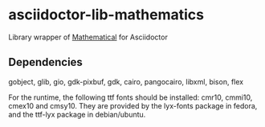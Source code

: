 # asciidoctor-lib-mathematics
Library wrapper of [Mathematical](https://github.com/gjtorikian/mathematical) for Asciidoctor

## Dependencies
gobject, glib, gio, gdk-pixbuf, gdk, cairo, pangocairo, libxml, bison, flex

For the runtime, the following ttf fonts should be installed: cmr10, cmmi10, cmex10 and cmsy10.
They are provided by the lyx-fonts package in fedora, and the ttf-lyx package in debian/ubuntu.
